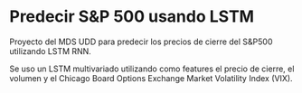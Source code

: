 # Predecir S&P 500 usando  LSTM

Proyecto del MDS UDD para predecir los precios de cierre del S&P500 utilizando LSTM RNN.

Se uso un LSTM multivariado utilizando como features el precio de cierre, el volumen y el Chicago Board Options Exchange Market Volatility Index (VIX).

